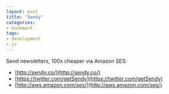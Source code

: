 ```yaml
---
layout: post
title: "Sendy"
categories:
- bookmark
tags:
- development
- js
---
```

Send newsletters, 100x cheaper via Amazon SES:
* [http://sendy.co/](http://sendy.co/)
* [https://twitter.com/getSendy](https://twitter.com/getSendy)
* [http://aws.amazon.com/ses/](http://aws.amazon.com/ses/)